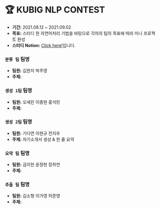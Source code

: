 # 🏆 KUBIG NLP CONTEST
- **기간:** 2021.08.12 ~ 2021.09.02
- **목표:** 스터디 한 자연어처리 기법을 바탕으로 각자의 팀의 목표에 따라 미니 프로젝트 완성
- **스터디 Notion:** [Click here!](https://chloesung.notion.site/KUBIG-2021-Summer-NLP-Study-9067036b2cf14b3abe3bb7247bb2900c)입니다. 

### `분류 팀`  팀명

- **팀원:** 김현지 박주영
- **주제:**

### `생성 1팀`  팀명

- **팀원:** 오세린 이종현 홍석민
- **주제:**

### `생성 2팀`  팀명

- **팀원:** 기다연 이현규 전지우
- **주제:** 자기소개서 생성 & 한 줄 요약

### `요약 팀`  팀명

- **팀원:** 금지헌 윤정현 장하연
- **주제:**

### `추출 팀`  팀명

- **팀원:** 김소형 이가영 허준영
- **주제:**


